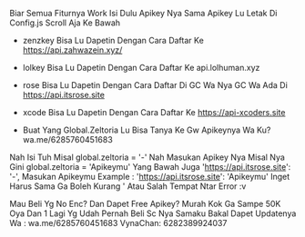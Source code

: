 Biar Semua Fiturnya Work Isi Dulu Apikey Nya Sama Apikey Lu Letak Di Config.js Scroll Aja Ke Bawah
- zenzkey Bisa Lu Dapetin Dengan Cara Daftar Ke
https://api.zahwazein.xyz/

- lolkey Bisa Lu Dapetin Dengan Cara Daftar Ke 
api.lolhuman.xyz

- rose Bisa Lu Dapetin Dengan Cara Daftar Di GC Wa Nya
GC Wa Ada Di https://api.itsrose.site

- xcode Bisa Lu Dapetin Dengan Cara Daftar Ke
https://api-xcoders.site

- Buat Yang Global.Zeltoria Lu Bisa Tanya Ke Gw Apikeynya Wa Ku? wa.me/6285760451683

Nah Isi  Tuh Misal global.zeltoria = '-'
Nah Masukan Apikey Nya
Misal Nya Gini global.zeltoria = 'Apikeymu'
Yang Bawah Juga
 'https://api.itsrose.site': '-',
 Masukan Apikeymu 
 Example :  'https://api.itsrose.site': 'Apikeymu'
 Inget Harus Sama Ga Boleh Kurang ' Atau Salah Tempat
 Ntar Error :v

Mau Beli Yg No Enc? Dan Dapet Free Apikey?
Murah Kok Ga Sampe 50K Oya Dan 1 Lagi Yg Udah Pernah Beli Sc Nya Samaku Bakal Dapet Updatenya
Wa : wa.me/6285760451683
VynaChan: 6282389924037